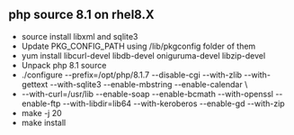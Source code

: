 ## php source 8.1 on rhel8.X
- source install libxml and sqlite3
- Update PKG_CONFIG_PATH using /lib/pkgconfig folder of them
- yum install libcurl-devel libdb-devel oniguruma-devel libzip-devel
- Unpack php 8.1 source
- ./configure --prefix=/opt/php/8.1.7 --disable-cgi --with-zlib --with-gettext --with-sqlite3 --enable-mbstring --enable-calendar \
-  --with-curl=/usr/lib --enable-soap --enable-bcmath --with-openssl --enable-ftp --with-libdir=lib64 --with-keroberos --enable-gd --with-zip
-  make -j 20
-  make install
